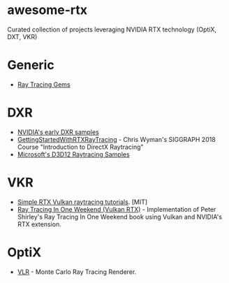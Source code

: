 # awesome-rtx
Curated collection of projects leveraging NVIDIA RTX technology (OptiX, DXT, VKR)

# Generic
- [Ray Tracing Gems](http://www.realtimerendering.com/raytracinggems/)

# DXR
- [NVIDIA's early DXR samples](https://github.com/NVIDIAGameWorks/DxrTutorials)
- [GettingStartedWithRTXRayTracing](https://github.com/NVIDIAGameWorks/GettingStartedWithRTXRayTracing) - Chris Wyman's SIGGRAPH 2018 Course "Introduction to DirectX Raytracing"
- [Microsoft's D3D12 Raytracing Samples](https://github.com/Microsoft/DirectX-Graphics-Samples/tree/master/Samples/Desktop/D3D12Raytracing)

# VKR
-  [Simple RTX Vulkan raytracing tutorials](https://github.com/iOrange/rtxON). [MIT]
-  [Ray Tracing In One Weekend (Vulkan RTX)](https://github.com/GPSnoopy/RayTracingInVulkan) - Implementation of Peter Shirley's Ray Tracing In One Weekend book using Vulkan and NVIDIA's RTX extension.

# OptiX
- [VLR](https://github.com/shocker-0x15/VLR) - Monte Carlo Ray Tracing Renderer.
